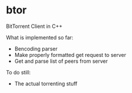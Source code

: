 # btor
BitTorrent Client in C++
  
What is implemented so far:  
- Bencoding parser
- Make properly formatted get request to server
- Get and parse list of peers from server

To do still:  
- The actual torrenting stuff
